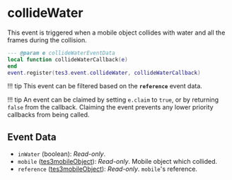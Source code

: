 # collideWater
<div class="search_terms" style="display: none">collidewater</div>

<!---
	This file is autogenerated. Do not edit this file manually. Your changes will be ignored.
	More information: https://github.com/MWSE/MWSE/tree/master/docs
-->

This event is triggered when a mobile object collides with water and all the frames during the collision.

```lua
--- @param e collideWaterEventData
local function collideWaterCallback(e)
end
event.register(tes3.event.collideWater, collideWaterCallback)
```

!!! tip
	This event can be filtered based on the **`reference`** event data.

!!! tip
	An event can be claimed by setting `e.claim` to `true`, or by returning `false` from the callback. Claiming the event prevents any lower priority callbacks from being called.

## Event Data

* `inWater` (boolean): *Read-only*. 
* `mobile` ([tes3mobileObject](../../types/tes3mobileObject)): *Read-only*. Mobile object which collided.
* `reference` ([tes3mobileObject](../../types/tes3mobileObject)): *Read-only*. `mobile`'s reference.

